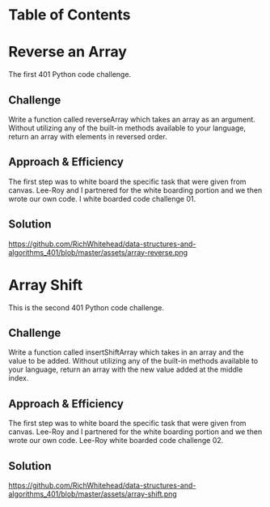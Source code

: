 # Table of Contents

# Reverse an Array

The first 401 Python code challenge. 

## Challenge

Write a function called reverseArray which takes an array as an argument. Without utilizing any of the built-in methods available to your language, return an array with elements in reversed order.

## Approach & Efficiency

The first step was to white board the specific task that were given from canvas. Lee-Roy and I partnered for the white boarding portion and we then wrote our own code. I white boarded code challenge 01. 

## Solution

https://github.com/RichWhitehead/data-structures-and-algorithms_401/blob/master/assets/array-reverse.png

# Array Shift

This is the second 401 Python code challenge.

## Challenge 

Write a function called insertShiftArray which takes in an array and the value to be added. Without utilizing any of the built-in methods available to your language, return an array with the new value added at the middle index.

## Approach & Efficiency

The first step was to white board the specific task that were given from canvas. Lee-Roy and I partnered for the white boarding portion and we then wrote our own code. Lee-Roy white boarded code challenge 02. 

## Solution

https://github.com/RichWhitehead/data-structures-and-algorithms_401/blob/master/assets/array-shift.png